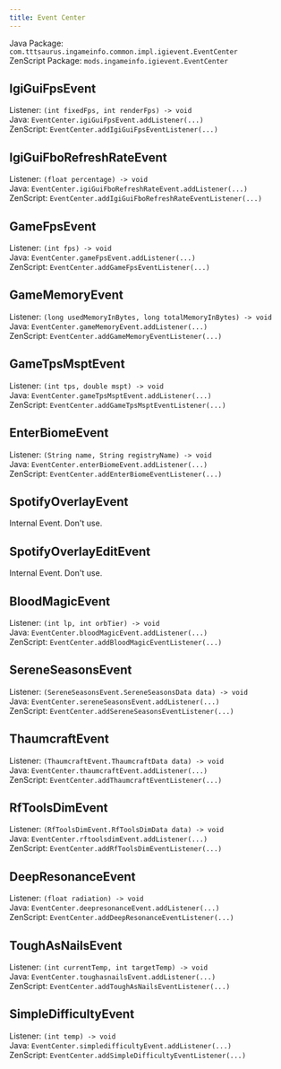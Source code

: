 ```yaml
---
title: Event Center
---
```


Java Package: `com.tttsaurus.ingameinfo.common.impl.igievent.EventCenter`<br>
ZenScript Package: `mods.ingameinfo.igievent.EventCenter`

## IgiGuiFpsEvent
Listener: `(int fixedFps, int renderFps) -> void`<br>
Java: `EventCenter.igiGuiFpsEvent.addListener(...)`<br>
ZenScript: `EventCenter.addIgiGuiFpsEventListener(...)`

## IgiGuiFboRefreshRateEvent
Listener: `(float percentage) -> void`<br>
Java: `EventCenter.igiGuiFboRefreshRateEvent.addListener(...)`<br>
ZenScript: `EventCenter.addIgiGuiFboRefreshRateEventListener(...)`

## GameFpsEvent
Listener: `(int fps) -> void`<br>
Java: `EventCenter.gameFpsEvent.addListener(...)`<br>
ZenScript: `EventCenter.addGameFpsEventListener(...)`

## GameMemoryEvent
Listener: `(long usedMemoryInBytes, long totalMemoryInBytes) -> void`<br>
Java: `EventCenter.gameMemoryEvent.addListener(...)`<br>
ZenScript: `EventCenter.addGameMemoryEventListener(...)`

## GameTpsMsptEvent
Listener: `(int tps, double mspt) -> void`<br>
Java: `EventCenter.gameTpsMsptEvent.addListener(...)`<br>
ZenScript: `EventCenter.addGameTpsMsptEventListener(...)`

## EnterBiomeEvent
Listener: `(String name, String registryName) -> void`<br>
Java: `EventCenter.enterBiomeEvent.addListener(...)`<br>
ZenScript: `EventCenter.addEnterBiomeEventListener(...)`

## SpotifyOverlayEvent
Internal Event. Don't use.

## SpotifyOverlayEditEvent
Internal Event. Don't use.

## BloodMagicEvent
Listener: `(int lp, int orbTier) -> void`<br>
Java: `EventCenter.bloodMagicEvent.addListener(...)`<br>
ZenScript: `EventCenter.addBloodMagicEventListener(...)`

## SereneSeasonsEvent
Listener: `(SereneSeasonsEvent.SereneSeasonsData data) -> void`<br>
Java: `EventCenter.sereneSeasonsEvent.addListener(...)`<br>
ZenScript: `EventCenter.addSereneSeasonsEventListener(...)`

## ThaumcraftEvent
Listener: `(ThaumcraftEvent.ThaumcraftData data) -> void`<br>
Java: `EventCenter.thaumcraftEvent.addListener(...)`<br>
ZenScript: `EventCenter.addThaumcraftEventListener(...)`

## RfToolsDimEvent
Listener: `(RfToolsDimEvent.RfToolsDimData data) -> void`<br>
Java: `EventCenter.rftoolsdimEvent.addListener(...)`<br>
ZenScript: `EventCenter.addRfToolsDimEventListener(...)`

## DeepResonanceEvent
Listener: `(float radiation) -> void`<br>
Java: `EventCenter.deepresonanceEvent.addListener(...)`<br>
ZenScript: `EventCenter.addDeepResonanceEventListener(...)`

## ToughAsNailsEvent
Listener: `(int currentTemp, int targetTemp) -> void`<br>
Java: `EventCenter.toughasnailsEvent.addListener(...)`<br>
ZenScript: `EventCenter.addToughAsNailsEventListener(...)`

## SimpleDifficultyEvent
Listener: `(int temp) -> void`<br>
Java: `EventCenter.simpledifficultyEvent.addListener(...)`<br>
ZenScript: `EventCenter.addSimpleDifficultyEventListener(...)`
